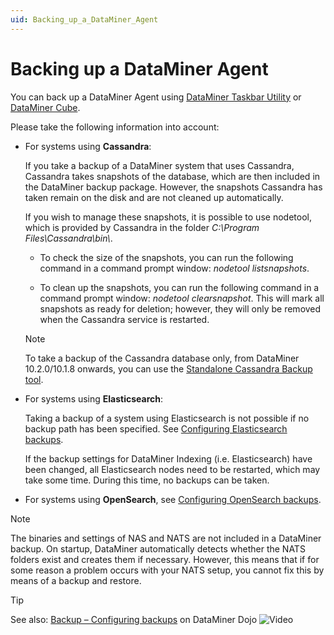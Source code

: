 ```yaml
---
uid: Backing_up_a_DataMiner_Agent
---
```


# Backing up a DataMiner Agent

You can back up a DataMiner Agent using [DataMiner Taskbar Utility](xref:Backing_up_a_DataMiner_Agent_using_DataMiner_Taskbar_Utility) or [DataMiner Cube](xref:Backing_up_a_DataMiner_Agent_in_DataMiner_Cube).

Please take the following information into account:

- For systems using **Cassandra**:

  If you take a backup of a DataMiner system that uses Cassandra, Cassandra takes snapshots of the database, which are then included in the DataMiner backup package. However, the snapshots Cassandra has taken remain on the disk and are not cleaned up automatically.

  If you wish to manage these snapshots, it is possible to use nodetool, which is provided by Cassandra in the folder *C:\\Program Files\\Cassandra\\bin\\*.

  - To check the size of the snapshots, you can run the following command in a command prompt window: *nodetool listsnapshots*.

  - To clean up the snapshots, you can run the following command in a command prompt window: *nodetool clearsnapshot*. This will mark all snapshots as ready for deletion; however, they will only be removed when the Cassandra service is restarted.

  > [!NOTE]
  > To take a backup of the Cassandra database only, from DataMiner 10.2.0/10.1.8 onwards, you can use the [Standalone Cassandra Backup tool](xref:Standalone_Cassandra_Backup_Tool).

- For systems using **Elasticsearch**:

  Taking a backup of a system using Elasticsearch is not possible if no backup path has been specified. See [Configuring Elasticsearch backups](xref:Configuring_Elasticsearch_backups).

  If the backup settings for DataMiner Indexing (i.e. Elasticsearch) have been changed, all Elasticsearch nodes need to be restarted, which may take some time. During this time, no backups can be taken.

- For systems using **OpenSearch**, see [Configuring OpenSearch backups](xref:Configuring_OpenSearch_Backups).

> [!NOTE]
> The binaries and settings of NAS and NATS are not included in a DataMiner backup. On startup, DataMiner automatically detects whether the NATS folders exist and creates them if necessary. However, this means that if for some reason a problem occurs with your NATS setup, you cannot fix this by means of a backup and restore.

> [!TIP]
> See also: [Backup – Configuring backups](https://community.dataminer.services/video/backup-configuring-backups/) on DataMiner Dojo ![Video](~/user-guide/images/video_Duo.png)
